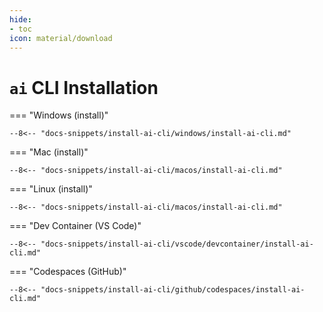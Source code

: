 ```yaml
---
hide:
- toc
icon: material/download
---
```


# `ai` CLI Installation

=== "Windows (install)"

    --8<-- "docs-snippets/install-ai-cli/windows/install-ai-cli.md"

=== "Mac (install)"

    --8<-- "docs-snippets/install-ai-cli/macos/install-ai-cli.md"

=== "Linux (install)"

    --8<-- "docs-snippets/install-ai-cli/macos/install-ai-cli.md"

=== "Dev Container (VS Code)"

    --8<-- "docs-snippets/install-ai-cli/vscode/devcontainer/install-ai-cli.md"
    
=== "Codespaces (GitHub)"

    --8<-- "docs-snippets/install-ai-cli/github/codespaces/install-ai-cli.md"